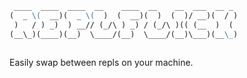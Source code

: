 ```markdown
 ____  ____  ____  __    ____  __    __  ___  __ _ 
(  _ \(  __)(  _ \(  )  (  __)(  )  (  )/ __)(  / )
 )   / ) _)  ) __// (_/\ ) _) / (_/\ )(( (__  )  ( 
(__\_)(____)(__)  \____/(__)  \____/(__)\___)(__\_)
                   
```

Easily swap between repls on your machine. 
